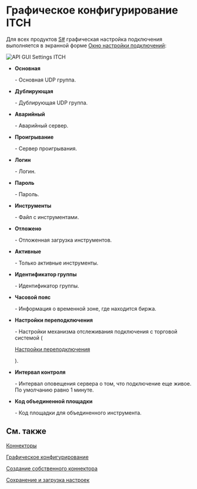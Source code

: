 # Графическое конфигурирование ITCH

Для всех продуктов [S\#](StockSharpAbout.md) графическая настройка подключения выполняется в экранной форме [Окно настройки подключений](API_UI_ConnectorWindow.md):

![API GUI Settings ITCH](~/images/API_GUI_Settings_ITCH.png)

- **Основная**

   \- Основная UDP группа.
- **Дублирующая**

   \- Дублирующая UDP группа.
- **Аварийный**

   \- Аварийный сервер.
- **Проигрывание**

   \- Сервер проигрывания.
- **Логин**

   \- Логин.
- **Пароль**

   \- Пароль.
- **Инструменты**

   \- Файл с инструментами.
- **Отложено**

   \- Отложенная загрузка инструментов.
- **Активные**

   \- Только активные инструменты.
- **Идентификатор группы**

   \- Идентификатор группы.
- **Часовой пояс**

   \- Информация о временной зоне, где находится биржа.
- **Настройки переподключения**

   \- Настройки механизма отслеживания подключения с торговой системой (

  [Настройки переподключения](Reconnect.md)

  ). 
- **Интервал контроля**

   \- Интервал оповещения сервера о том, что подключение еще живое. По умолчанию равно 1 минуте. 
- **Код объединенной площадки**

   \- Код площадки для объединенного инструмента. 

## См. также

[Коннекторы](API_Connectors.md)

[Графическое конфигурирование](API_ConnectorsUIConfiguration.md)

[Создание собственного коннектора](ConnectorCreating.md)

[Сохранение и загрузка настроек](API_Connectors_SaveConnectorSettings.md)
